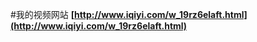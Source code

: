 #我的视频网站
<strong>[http://www.iqiyi.com/w_19rz6elaft.html](http://www.iqiyi.com/w_19rz6elaft.html)</strong>
